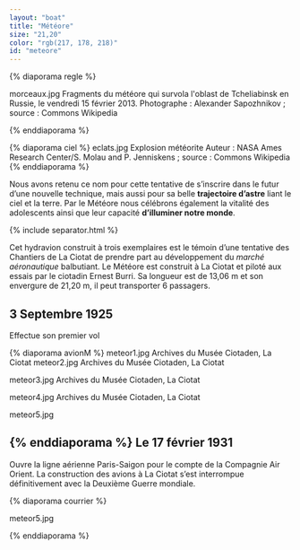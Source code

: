 ```yaml
---
layout: "boat"
title: "Météore"
size: "21,20"
color: "rgb(217, 178, 218)"
id: "meteore"
---
```


{% diaporama regle %}

morceaux.jpg
Fragments du météore qui survola l'oblast de Tcheliabinsk en Russie, le vendredi 15 février 2013.
Photographe : Alexander Sapozhnikov ; source : Commons Wikipedia

{% enddiaporama %}

{% diaporama ciel %}
eclats.jpg
Explosion météorite
Auteur : NASA Ames Research Center/S. Molau and P. Jenniskens ; source : Commons Wikipedia
{% enddiaporama %}


Nous avons retenu ce nom pour cette tentative de s’inscrire dans le futur d’une nouvelle technique, mais aussi pour sa belle **trajectoire d’astre** liant le ciel et la terre.
Par le Météore nous célébrons également la vitalité des adolescents ainsi que leur capacité **d’illuminer notre monde**.


{% include separator.html %}

Cet hydravion construit à trois exemplaires est le témoin d’une tentative des Chantiers de La Ciotat de prendre part au développement du _marché aéronautique_ balbutiant. Le Météore est construit à La Ciotat et piloté aux essais par le ciotadin Ernest Burri.
Sa longueur est de 13,06 m et son envergure de 21,20 m, il peut transporter 6 passagers.

3 Septembre 1925
------------

Effectue son premier vol

{% diaporama avionM %}
meteor1.jpg
Archives du Musée Ciotaden, La Ciotat
meteor2.jpg
Archives du Musée Ciotaden, La Ciotat

meteor3.jpg
Archives du Musée Ciotaden, La Ciotat

meteor4.jpg
Archives du Musée Ciotaden, La Ciotat

meteor5.jpg

{% enddiaporama %}
Le 17 février 1931
------------

Ouvre la ligne aérienne Paris-Saigon pour le compte de la Compagnie Air Orient.
La construction des avions à La Ciotat s’est interrompue définitivement avec la Deuxième Guerre mondiale.

{% diaporama courrier %}

meteor5.jpg

{% enddiaporama %}


